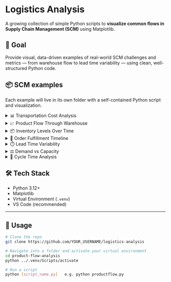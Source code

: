 # Logistics Analysis

A growing collection of simple Python scripts to **visualize common flows in Supply Chain Management (SCM)** using Matplotlib.

## 🎯 Goal

Provide visual, data-driven examples of real-world SCM challenges and metrics — from warehouse flow to lead time variability — using clean, well-structured Python code.

## 📦 SCM examples

Each example will live in its own folder with a self-contained Python script and visualization.

<!-- markdownlint-disable MD033 -->
<details>
<summary>📊 Transportation Cost Analysis</summary>

- Analyze transportation costs across different routes
- Use scatter plots to compare cost vs distance

- 📁 Folder: transportation-cost-analysis/
- 📄 Script: transport_cost.py

![Graph](../logistics-analysis/documentation/image/graph-tca.webp)

</details>

<details>
<summary>📈 Product Flow Through Warehouse</summary>

- A line chart showing incoming and outgoing product quantities over one week.

- 📁 Folder: `product-flow-analysis/`  
- 📄 Script: `productflow.py`

![Graph](../logistics-analysis/documentation/image/graph-pftw.webp)

</details>

<details>
<summary>📦 Inventory Levels Over Time</summary>

- Simulate daily stock levels
- Show reorder points & safety stock
- Visualize with line charts

- 📁 Folder: inventory-levels-over-time/
- 📄 Script: inventory_sim.py

![Graph](../logistics-analysis/documentation/image/graph-ils.webp)

</details>

<details>

<summary>🚚 Order Fulfillment Timeline</summary>

- Visualize order entry → processing → shipping
- Use horizontal timeline (e.g., Gantt-style or step lines)

- 📁 Folder: order-fulfillment-timeline/
- 📄 Script: order_timeline.py

![Graph](../logistics-analysis/documentation/image/graph-oft.webp)

</details>

<details>

<summary>⏱️ Lead Time Variability</summary>

- Compare supplier lead times
- Use bar charts with error bars to show variability and risk

- 📁 Folder: lead-time-variability/
- 📄 Script: leadtime_chart.py

![Graph](../logistics-analysis/documentation/image/graph-ltv.webp)

</details>

<details>

<summary>⚖️ Demand vs Capacity</summary>

- Match incoming orders vs available capacity
- Spot bottlenecks with comparative bar charts

- 📁 Folder: demand-vs-capacity/
- 📄 Script: capacity_balance.py

![Graph](../logistics-analysis/documentation/image/graph-dvsc.webp)

</details>

<details>

<summary>🔁 Cycle Time Analysis</summary>

- Show time from raw material to final product
- Use stacked bars or time-flow graphs

- 📁 Folder: cycle-time-analysis/
- 📄 Script: cycle_time.py

![Graph](../logistics-analysis/documentation/image/graph-cta.webp)

</details>
<!-- markdownlint-enable MD033 -->

## 🛠 Tech Stack

- Python 3.12+
- Matplotlib
- Virtual Environment (`.venv`)
- VS Code (recommended)

---

## 📌 Usage

```bash
# Clone the repo
git clone https://github.com/YOUR_USERNAME/logistics-analysis

# Navigate into a folder and activate your virtual environment
cd product-flow-analysis
python ../.venv/Scripts/activate

# Run a script
python [script_name.py]   e.g. python productflow.py
